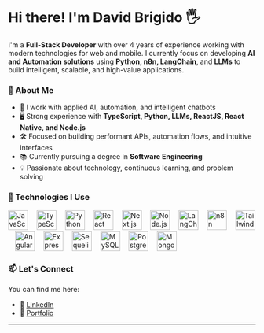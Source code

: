 <h1 align="left">Hi there! I'm David Brigido 🖐</h1>

<p align="left">
I'm a <strong>Full-Stack Developer</strong> with over 4 years of experience working with modern technologies for web and mobile. I currently focus on developing <strong>AI and Automation solutions</strong> using <strong>Python, n8n, LangChain</strong>, and <strong>LLMs</strong> to build intelligent, scalable, and high-value applications.
</p>

###

### 🚀 About Me

- 🧠 I work with applied AI, automation, and intelligent chatbots  
- 🖥️ Strong experience with **TypeScript, Python, LLMs, ReactJS, React Native, and Node.js**  
- 🛠️ Focused on building performant APIs, automation flows, and intuitive interfaces  
- 📚 Currently pursuing a degree in **Software Engineering**  
- 💡 Passionate about technology, continuous learning, and problem solving

###

### 🧰 Technologies I Use

<div align="left">
  <img src="https://cdn.jsdelivr.net/gh/devicons/devicon/icons/javascript/javascript-original.svg" height="40" alt="JavaScript logo" />
  <img width="10" />
  <img src="https://cdn.jsdelivr.net/gh/devicons/devicon/icons/typescript/typescript-original.svg" height="40" alt="TypeScript logo" />
  <img width="10" />
  <img src="https://cdn.jsdelivr.net/gh/devicons/devicon/icons/python/python-original.svg" height="40" alt="Python logo" />
  <img width="10" />
  <img src="https://cdn.jsdelivr.net/gh/devicons/devicon/icons/react/react-original.svg" height="40" alt="React logo" />
  <img width="10" />
  <img src="https://cdn.jsdelivr.net/gh/devicons/devicon/icons/nextjs/nextjs-original.svg" height="40" alt="Next.js logo" />
  <img width="10" />
  <img src="https://cdn.jsdelivr.net/gh/devicons/devicon/icons/nodejs/nodejs-original.svg" height="40" alt="Node.js logo" />
  <img width="10" />
  <img src="https://cdn.simpleicons.org/langchain/000000" height="40" alt="LangChain logo" />
  <img width="10" />
  <img src="https://cdn.simpleicons.org/n8n/EF4B4B" height="40" alt="n8n logo" />
  <img width="10" />
  <img src="https://cdn.simpleicons.org/tailwindcss/06B6D4" height="40" alt="Tailwind CSS logo" />
  <img width="10" />
  <img src="https://cdn.jsdelivr.net/gh/devicons/devicon/icons/angularjs/angularjs-original.svg" height="40" alt="AngularJS logo" />
  <img width="10" />
  <img src="https://cdn.jsdelivr.net/gh/devicons/devicon/icons/express/express-original.svg" height="40" alt="Express logo" />
  <img width="10" />
  <img src="https://cdn.jsdelivr.net/gh/devicons/devicon/icons/sequelize/sequelize-original.svg" height="40" alt="Sequelize logo" />
  <img width="10" />
  <img src="https://cdn.jsdelivr.net/gh/devicons/devicon/icons/mysql/mysql-original.svg" height="40" alt="MySQL logo" />
  <img width="10" />
  <img src="https://cdn.jsdelivr.net/gh/devicons/devicon/icons/postgresql/postgresql-original.svg" height="40" alt="PostgreSQL logo" />
  <img width="10" />
  <img src="https://cdn.jsdelivr.net/gh/devicons/devicon/icons/mongodb/mongodb-original.svg" height="40" alt="MongoDB logo" />
</div>

###

### 📫 Let's Connect

You can find me here:

- 💼 [LinkedIn](https://www.linkedin.com/in/seu-usuario-linkedin)  
- 📂 [Portfolio](https://davidbrigidodev.vercel.app/)  

---
